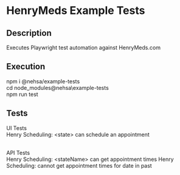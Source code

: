 # HenryMeds Example Tests

## Description

Executes Playwright test automation against HenryMeds.com

## Execution
npm i @nehsa/example-tests<br>
cd node_modules\@nehsa\example-tests<br>
npm run test<br>

## Tests

UI Tests<br>
Henry Scheduling: &lt;state&gt; can schedule an appointment<br><br>

API Tests<br>
Henry Scheduling: &lt;stateName&gt; can get appointment times
Henry Scheduling: cannot get appointment times for date in past